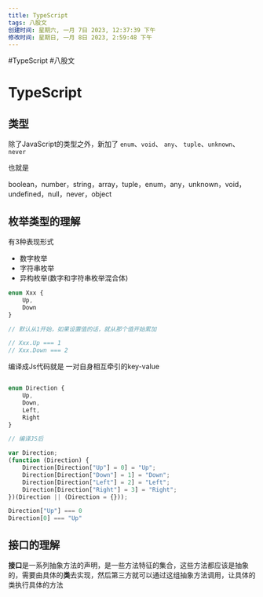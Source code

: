 ```yaml
---
title: TypeScript
tags: 八股文
创建时间: 星期六, 一月 7日 2023, 12:37:39 下午
修改时间: 星期日, 一月 8日 2023, 2:59:48 下午
---
```

#TypeScript #八股文

# TypeScript

## 类型

除了JavaScript的类型之外，新加了 `enum`、`void`、 `any`、 `tuple`、`unknown`、`never`

也就是

boolean，number，string，array，tuple，enum，any，unknown，void，undefined，null，never，object

## 枚举类型的理解

有3种表现形式

- 数字枚举
- 字符串枚举
- 异构枚举(数字和字符串枚举混合体)

```typescript
enum Xxx {
	Up,
	Down
}

// 默认从1开始，如果设置值的话，就从那个值开始累加

// Xxx.Up === 1  
// Xxx.Down === 2
```

编译成Js代码就是 一对自身相互牵引的key-value

```typescript

enum Direction {
    Up,
    Down,
    Left,
    Right
}

// 编译JS后

var Direction;
(function (Direction) {
    Direction[Direction["Up"] = 0] = "Up";
    Direction[Direction["Down"] = 1] = "Down";
    Direction[Direction["Left"] = 2] = "Left";
    Direction[Direction["Right"] = 3] = "Right";
})(Direction || (Direction = {}));

Direction["Up"] === 0
Direction[0] === "Up"
```

## 接口的理解

**接口**是一系列抽象方法的声明，是一些方法特征的集合，这些方法都应该是抽象的，需要由具体的**类**去实现，然后第三方就可以通过这组抽象方法调用，让具体的类执行具体的方法






